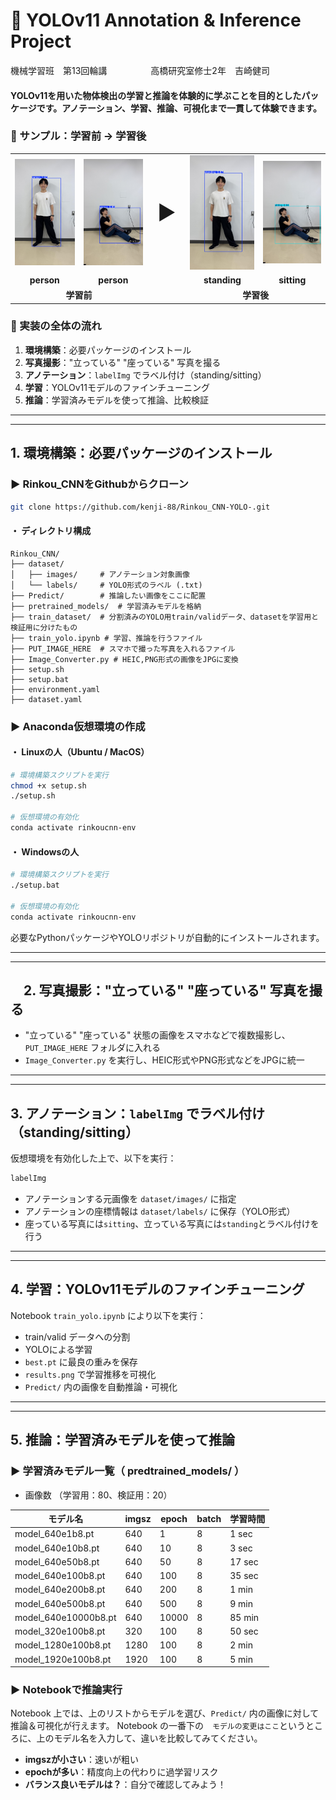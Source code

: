 # :memo: YOLOv11 Annotation & Inference Project

機械学習班　第13回輪講　　　　　高橋研究室修士2年　吉崎健司

#### YOLOv11を用いた物体検出の学習と推論を体験的に学ぶことを目的としたパッケージです。アノテーション、学習、推論、可視化まで一貫して体験できます。

<h3>📸 サンプル：学習前 → 学習後</h3>

<table>
  <tr>
    <td><img src="runs/detect/pre_yolov11n/IMG_3555.jpg" width="170px"></td>
    <td><img src="runs/detect/pre_yolov11n/IMG_3657.jpg" width="170px"></td>
    <td style="font-size: 32px; text-align: center;">▶</td>
    <td><img src="runs/detect/predict/IMG_3555.jpg" width="170px"></td>
    <td><img src="runs/detect/predict/IMG_3657.jpg" width="170px"></td>
  </tr>
  <tr>
    <!-- キャプション -->
    <td align="center"><strong>person</strong></td>
    <td align="center"><strong>person</strong></td>
    <td></td>
    <td align="center"><strong>standing</strong></td>
    <td align="center"><strong>sitting</strong></td>
  </tr>
  <tr>
    <td colspan="2" align="center"><strong>学習前</strong></td>
    <td></td>
    <td colspan="2" align="center"><strong>学習後</strong></td>
  </tr>
  
</table>


### :triangular_flag_on_post: 実装の全体の流れ
1. **環境構築**：必要パッケージのインストール
2. **写真撮影**："立っている" "座っている" 写真を撮る
3. **アノテーション**：`labelImg` でラベル付け（standing/sitting）
4. **学習**：YOLOv11モデルのファインチューニング
5. **推論**：学習済みモデルを使って推論、比較検証


---------------------------------------------------------------------------------
---------------------------------------------------------------------------------

##  1. **環境構築**：必要パッケージのインストール
### ▶ Rinkou_CNNをGithubからクローン
```bash
git clone https://github.com/kenji-88/Rinkou_CNN-YOLO-.git
```
#### ・ ディレクトリ構成

```
Rinkou_CNN/
├── dataset/
│   ├── images/     # アノテーション対象画像
│   └── labels/     # YOLO形式のラベル (.txt)
├── Predict/        # 推論したい画像をここに配置
├── pretrained_models/  # 学習済みモデルを格納
├── train_dataset/  # 分割済みのYOLO用train/validデータ、datasetを学習用と検証用に分けたもの
├── train_yolo.ipynb # 学習、推論を行うファイル
├── PUT_IMAGE_HERE  # スマホで撮った写真を入れるファイル
├── Image_Converter.py # HEIC,PNG形式の画像をJPGに変換
├── setup.sh
├── setup.bat
├── environment.yaml
├── dataset.yaml
```


### ▶ Anaconda仮想環境の作成

#### ・ Linuxの人（Ubuntu / MacOS）
```bash
# 環境構築スクリプトを実行
chmod +x setup.sh
./setup.sh

# 仮想環境の有効化
conda activate rinkoucnn-env
```

#### ・ Windowsの人
```bash
# 環境構築スクリプトを実行
./setup.bat

# 仮想環境の有効化
conda activate rinkoucnn-env
```

必要なPythonパッケージやYOLOリポジトリが自動的にインストールされます。

---------------------------------------------------------------------------------
---------------------------------------------------------------------------------

## 　2. **写真撮影**："立っている" "座っている" 写真を撮る

- "立っている" "座っている" 状態の画像をスマホなどで複数撮影し、`PUT_IMAGE_HERE` フォルダに入れる
-  `Image_Converter.py` を実行し、HEIC形式やPNG形式などをJPGに統一

---------------------------------------------------------------------------------
---------------------------------------------------------------------------------
##  3. **アノテーション**：`labelImg` でラベル付け（standing/sitting）


仮想環境を有効化した上で、以下を実行：
```bash
labelImg
```
- アノテーションする元画像を `dataset/images/` に指定
- アノテーションの座標情報は `dataset/labels/` に保存（YOLO形式）
- 座っている写真には`sitting`、立っている写真には`standing`とラベル付けを行う


---------------------------------------------------------------------------------
---------------------------------------------------------------------------------

##  4. **学習**：YOLOv11モデルのファインチューニング


Notebook `train_yolo.ipynb` により以下を実行：
- train/valid データへの分割
- YOLOによる学習
- `best.pt` に最良の重みを保存
- `results.png` で学習推移を可視化
- `Predict/` 内の画像を自動推論・可視化

---------------------------------------------------------------------------------
---------------------------------------------------------------------------------

##  5. **推論**：学習済みモデルを使って推論


### ▶ 学習済みモデル一覧（ predtrained_models/ ）

- 画像数 （学習用：80、検証用：20）

| モデル名             | imgsz | epoch | batch | 学習時間 |
|---------------------|--------|--------|--------|--------|
| model_640e1b8.pt    | 640    | 1      | 8      |  1 sec  |
| model_640e10b8.pt   | 640    | 10     | 8      |  3 sec  |
| model_640e50b8.pt   | 640    | 50     | 8      |  17 sec |
| model_640e100b8.pt  | 640    | 100    | 8      |  35 sec |
| model_640e200b8.pt  | 640    | 200    | 8      |  1 min  |
| model_640e500b8.pt  | 640    | 500    | 8      |  9 min  |
| model_640e10000b8.pt| 640    | 10000  | 8      |  85 min |
| model_320e100b8.pt  | 320    | 100    | 8      |  50 sec |
| model_1280e100b8.pt | 1280   | 100    | 8      |  2 min  |
| model_1920e100b8.pt | 1920   | 100    | 8      |  5 min  |

### ▶ Notebookで推論実行

Notebook 上では、上のリストからモデルを選び、`Predict/` 内の画像に対して推論＆可視化が行えます。
Notebook の一番下の　`モデルの変更はここ`というところに、上のモデル名を入力して、違いを比較してみてください。
- **imgszが小さい**：速いが粗い
- **epochが多い**：精度向上の代わりに過学習リスク
- **バランス良いモデルは？**：自分で確認してみよう！



